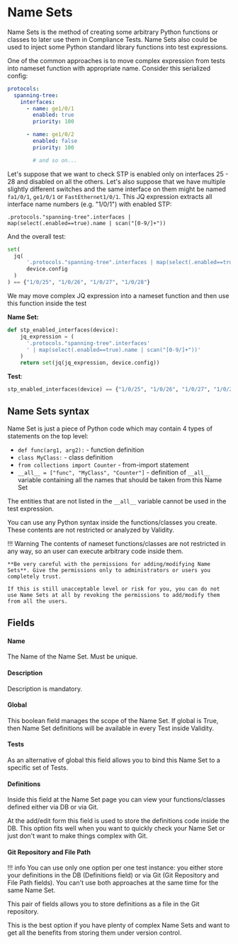 # Name Sets

Name Sets is the method of creating some arbitrary Python functions or classes to later use them in Compliance Tests. Name Sets also could be used to inject some Python standard library functions into test expressions.

One of the common approaches is to move complex expression from tests into nameset function with appropriate name.
Consider this serialized config:
```yaml
protocols:
  spanning-tree:
    interfaces:
      - name: ge1/0/1
        enabled: true
        priority: 100

      - name: ge1/0/2
        enabled: false
        priority: 100

        # and so on...
```

Let's suppose that we want to check STP is enabled only on interfaces 25 - 28 and disabled on all the others. Let's also suppose that we have multiple slightly different switches and the same interface on them might be named `fa1/0/1`, `ge1/0/1` or `FastEthernet1/0/1`.
This JQ expression extracts all interface name numbers (e.g. "1/0/1") with enabled STP:

`.protocols."spanning-tree".interfaces | map(select(.enabled==true).name | scan("[0-9/]+"))`

And the overall test:

```python
set(
  jq(
      '.protocols."spanning-tree".interfaces | map(select(.enabled==true).name | scan("[0-9/]+"))',
      device.config
  )
) == {"1/0/25", "1/0/26", "1/0/27", "1/0/28"}
```
We may move complex JQ expression into a nameset function and then use this function inside the test

**Name Set:**
```python
def stp_enabled_interfaces(device):
    jq_expression = (
      '.protocols."spanning-tree".interfaces'
      ' | map(select(.enabled==true).name | scan("[0-9/]+"))'
    )
    return set(jq(jq_expression, device.config))
```

**Test**:
```python
stp_enabled_interfaces(device) == {"1/0/25", "1/0/26", "1/0/27", "1/0/28"}
```

## Name Sets syntax

Name Set is just a piece of Python code which may contain 4 types of statements on the top level:

* `def func(arg1, arg2):` - function definition
* `class MyClass:` - class definition
* `from collections import Counter` - from-import statement
* `__all__ = ["func", "MyClass", "Counter"]`  - definition  of `__all__` variable containing all the names that should be taken from this Name Set

The entities that are not listed in the `__all__` variable cannot be used in the test expression.

You can use any Python syntax inside the functions/classes you create. These contents are not restricted or analyzed by Validity.

!!! Warning
    The contents of nameset functions/classes are not restricted in any way, so an user can execute arbitrary code inside them.

    **Be very careful with the permissions for adding/modifying Name Sets**. Give the permissions only to administrators or users you completely trust.

    If this is still unacceptable level or risk for you, you can do not use Name Sets at all by revoking the permissions to add/modify them from all the users.

## Fields

#### Name
The Name of the Name Set. Must be unique.

#### Description
Description is mandatory.

#### Global
This boolean field manages the scope of the Name Set. If global is True, then Name Set definitions will be available in every Test inside Validity.

#### Tests
As an alternative of global this field allows you to bind this Name Set to a specific set of Tests.

#### Definitions
Inside this field at the Name Set page you can view your functions/classes defined either via DB or via Git.

At the add/edit form this field is used to store the definitions code inside the DB.
This option fits well when you want to quickly check your Name Set or just don't want to make things complex with Git.

#### Git Repository and File Path

!!! info
    You can use only one option per one test instance: you either store your definitions in the DB (Definitions field) or via Git (Git Repository and File Path fields). You can't use both approaches at the same time for the same Name Set.

This pair of fields allows you to store definitions as a file in the Git repository.

This is the best option if you have plenty of complex Name Sets and want to get all the benefits from storing them under version control.
